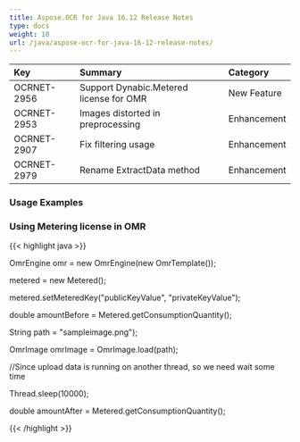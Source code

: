 ```yaml
---
title: Aspose.OCR for Java 16.12 Release Notes
type: docs
weight: 10
url: /java/aspose-ocr-for-java-16-12-release-notes/
---
```


|**Key**|**Summary**|**Category**|
| :- | :- | :- |
|OCRNET-2956|Support Dynabic.Metered license for OMR|New Feature|
|OCRNET-2953|Images distorted in preprocessing|Enhancement|
|OCRNET-2907|Fix filtering usage|Enhancement|
|OCRNET-2979|Rename ExtractData method|Enhancement|

### **Usage Examples**

### **Using Metering license in OMR**

{{< highlight java >}}

 OmrEngine omr = new OmrEngine(new OmrTemplate());

metered = new Metered();

metered.setMeteredKey("publicKeyValue", "privateKeyValue");

double amountBefore = Metered.getConsumptionQuantity();

String path = "sampleimage.png");

OmrImage omrImage = OmrImage.load(path);

//Since upload data is running on another thread, so we need wait some time

Thread.sleep(10000);

double amountAfter = Metered.getConsumptionQuantity();

{{< /highlight >}}
